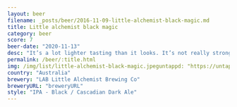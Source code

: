 ```yaml
---
layout: beer
filename: _posts/beer/2016-11-09-little-alchemist-black-magic.md
title: Little alchemist black magic
category: beer
score: 7
beer-date: "2020-11-13"
desc: "It’s a lot lighter tasting than it looks. It’s not really strong"
permalink: /beer/:title.html
img: /img/list/little-alchemist-black-magic.jpeguntappd: "https://untappd.com/b/lab-little-alchemist-brewing-co-black-magic/1604784"
country: "Australia"
brewery: "LAB Little Alchemist Brewing Co"
breweryURL: "breweryURL"
style: "IPA - Black / Cascadian Dark Ale"
---
```

